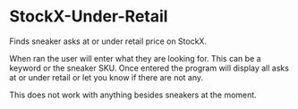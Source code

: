 # StockX-Under-Retail
Finds sneaker asks at or under retail price on StockX.

When ran the user will enter what they are looking for. This can be a keyword or the sneaker SKU. Once entered the program will display all asks at or under retail or let you know if there are not any.

This does not work with anything besides sneakers at the moment. 
